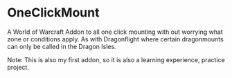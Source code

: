 # OneClickMount

A World of Warcraft Addon to all one click mounting with out worrying what zone or conditions apply.
As with Dragonflight where certain dragonmounts can only be called in the Dragon Isles.

Note: This is also my first addon, so it is also a learning experience, practice project.
